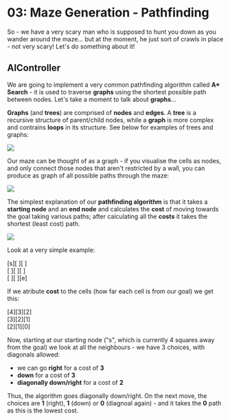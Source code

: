 # 03: Maze Generation - Pathfinding

So - we have a very scary man who is supposed to hunt you down as you wander around the maze... but at the moment, he just sort of crawls in place - not very scary! Let's do something about it!

## AIController

We are going to implement a very common pathfinding algorithm called **A\* Search** - it is used to traverse **graphs** using the shortest possible path between nodes. Let's take a moment to talk about **graphs**...

**Graphs** (and **trees**) are comprised of **nodes** and **edges**. A **tree** is a recursive structure of parent/child nodes, while a **graph** is more complex and contrains **loops** in its structure. See below for examples of trees and graphs:

![](https://techdifferences.com/wp-content/uploads/2018/03/Untitled-1.jpg)

Our maze can be thought of as a graph - if you visualise the cells as nodes, and only connect those nodes that aren't restricted by a wall, you can produce as graph of all possible paths through the maze:

![](http://www.cs.umd.edu/class/spring2019/cmsc132-020X-040X/Project8/maze.png)

The simplest explanation of our **pathfinding algorithm** is that it takes a **starting node** and an **end node** and calculates the **cost** of moving towards the goal taking various paths; after calculating all the **costs** it takes the shortest (least cost) path.

![](https://miro.medium.com/max/300/1*iSt-urlSaXDABqhXX6xveQ.png)

Look at a very simple example:

[s][ ][ ]<br/>
[ ][ ][ ]<br/>
[ ][ ][e]

If we atribute **cost** to the cells (how far each cell is from our goal) we get this:

[4][3][2]<br/>
[3][2][1]<br/>
[2][1][0]

Now, starting at our starting node ("s", which is currently 4 squares away from the goal) we look at all the neighbours - we have 3 choices, with diagonals allowed:
- we can go **right** for a cost of **3**
- **down** for a cost of **3**
- **diagonally down/right** for a cost of **2**

Thus, the algorithm goes diagonally down/right. On the next move, the choices are **1** (right), **1** (down) or **0** (diagnoal again) - and it takes the **0** path as this is the lowest cost.
